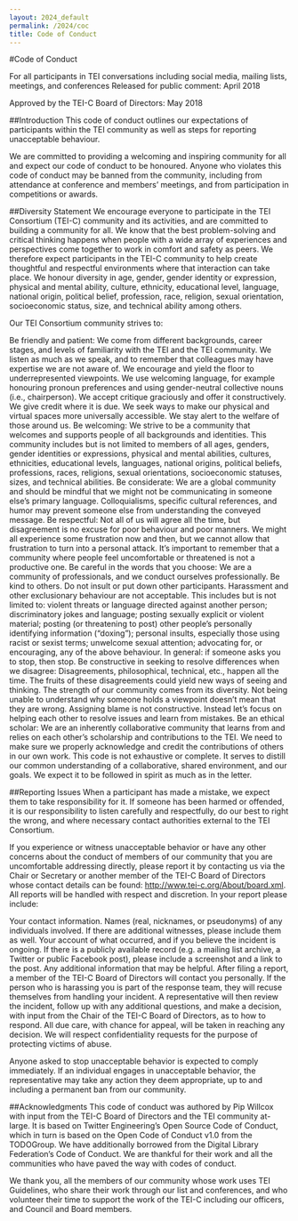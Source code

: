 ```yaml
---
layout: 2024_default
permalink: /2024/coc
title: Code of Conduct
---
```

#Code of Conduct

For all participants in TEI conversations including social media, mailing lists, meetings, and conferences
Released for public comment: April 2018

Approved by the TEI-C Board of Directors: May 2018

##Introduction
This code of conduct outlines our expectations of participants within the TEI community as well as steps for reporting unacceptable behaviour.

We are committed to providing a welcoming and inspiring community for all and expect our code of conduct to be honoured. Anyone who violates this code of conduct may be banned from the community, including from attendance at conference and members’ meetings, and from participation in competitions or awards.

##Diversity Statement
We encourage everyone to participate in the TEI Consortium (TEI-C) community and its activities, and are committed to building a community for all. We know that the best problem-solving and critical thinking happens when people with a wide array of experiences and perspectives come together to work in comfort and safety as peers. We therefore expect participants in the TEI-C community to help create thoughtful and respectful environments where that interaction can take place. We honour diversity in age, gender, gender identity or expression, physical and mental ability, culture, ethnicity, educational level, language, national origin, political belief, profession, race, religion, sexual orientation, socioeconomic status, size, and technical ability among others.

Our TEI Consortium community strives to:

Be friendly and patient: We come from different backgrounds, career stages, and levels of familiarity with the TEI and the TEI community. We listen as much as we speak, and to remember that colleagues may have expertise we are not aware of. We encourage and yield the floor to underrepresented viewpoints. We use welcoming language, for example honouring pronoun preferences and using gender-neutral collective nouns (i.e., chairperson). We accept critique graciously and offer it constructively. We give credit where it is due. We seek ways to make our physical and virtual spaces more universally accessible. We stay alert to the welfare of those around us.
Be welcoming: We strive to be a community that welcomes and supports people of all backgrounds and identities. This community includes but is not limited to members of all ages, genders, gender identities or expressions, physical and mental abilities, cultures, ethnicities, educational levels, languages, national origins, political beliefs, professions, races, religions, sexual orientations, socioeconomic statuses, sizes, and technical abilities.
Be considerate:  We are a global community and should be mindful that we might not be communicating in someone else’s primary language. Colloquialisms, specific cultural references, and humor may prevent someone else from understanding the conveyed message.
Be respectful: Not all of us will agree all the time, but disagreement is no excuse for poor behaviour and poor manners. We might all experience some frustration now and then, but we cannot allow that frustration to turn into a personal attack. It’s important to remember that a community where people feel uncomfortable or threatened is not a productive one.
Be careful in the words that you choose: We are a community of professionals, and we conduct ourselves professionally. Be kind to others. Do not insult or put down other participants. Harassment and other exclusionary behaviour are not acceptable. This includes but is not limited to: violent threats or language directed against another person; discriminatory jokes and language; posting sexually explicit or violent material; posting (or threatening to post) other people’s personally identifying information (“doxing”); personal insults, especially those using racist or sexist terms; unwelcome sexual attention; advocating for, or encouraging, any of the above behaviour. In general: if someone asks you to stop, then stop.
Be constructive in seeking to resolve differences when we disagree: Disagreements, philosophical, technical, etc., happen all the time. The fruits of these disagreements could yield new ways of seeing and thinking. The strength of our community comes from its diversity. Not being unable to understand why someone holds a viewpoint doesn’t mean that they are wrong. Assigning blame is not constructive. Instead let’s focus on helping each other to resolve issues and learn from mistakes.
Be an ethical scholar: We are an inherently collaborative community that learns from and relies on each other’s scholarship and contributions to the TEI. We need to make sure we properly acknowledge and credit the contributions of others in our own work.
This code is not exhaustive or complete. It serves to distill our common understanding of a collaborative, shared environment, and our goals. We expect it to be followed in spirit as much as in the letter.

##Reporting Issues
When a participant has made a mistake, we expect them to take responsibility for it. If someone has been harmed or offended, it is our responsibility to listen carefully and respectfully, do our best to right the wrong, and where necessary contact authorities external to the TEI Consortium.

If you experience or witness unacceptable behavior or have any other concerns about the conduct of members of our community that you are uncomfortable addressing directly, please report it by contacting us via the Chair or Secretary or another member of the TEI-C Board of Directors whose contact details can be found: http://www.tei-c.org/About/board.xml. All reports will be handled with respect and discretion. In your report please include:

Your contact information.
Names (real, nicknames, or pseudonyms) of any individuals involved. If there are additional witnesses, please include them as well.
Your account of what occurred, and if you believe the incident is ongoing. If there is a publicly available record (e.g. a mailing list archive, a Twitter or public Facebook post), please include a screenshot and a link to the post.
Any additional information that may be helpful.
After filing a report, a member of the TEI-C Board of Directors will contact you personally. If the person who is harassing you is part of the response team, they will recuse themselves from handling your incident. A representative will then review the incident, follow up with any additional questions, and make a decision, with input from the Chair of the TEI-C Board of Directors, as to how to respond. All due care, with chance for appeal, will be taken in reaching any decision. We will respect confidentiality requests for the purpose of protecting victims of abuse.

Anyone asked to stop unacceptable behavior is expected to comply immediately. If an individual engages in unacceptable behavior, the representative may take any action they deem appropriate, up to and including a permanent ban from our community.

##Acknowledgments
This code of conduct was authored by Pip Willcox with input from the TEI-C Board of Directors and the TEI community at-large. It is based on Twitter Engineering’s Open Source Code of Conduct, which in turn is based on the Open Code of Conduct v1.0 from the TODOGroup. We have additionally borrowed from the Digital Library Federation’s Code of Conduct. We are thankful for their work and all the communities who have paved the way with codes of conduct.

We thank you, all the members of our community whose work uses TEI Guidelines, who share their work through our list and conferences, and who volunteer their time to support the work of the TEI-C including our officers, and Council and Board members.

